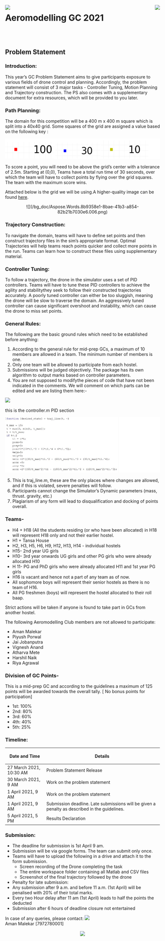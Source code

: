 <img align="left"  src="/bg_doc/Aspose.Words.8b9358e1-8bae-41b3-a854-82b21b7030e6.001.png">  <img align="right"  src="/bg_doc/Aspose.Words.8b9358e1-8bae-41b3-a854-82b21b7030e6.002.png"> 
<p></p> 

# Aeromodelling GC 2021

</br>
</br>

## Problem Statement

### Introduction:

This year’s GC Problem Statement aims to give participants exposure to various fields of drone control and planning. Accordingly, the problem statement will consist of 3 major tasks - Controller Tuning, Motion Planning and Trajectory construction. The PS also comes with a supplementary document for extra resources, which will be provided to you later.

### Path Planning:

The domain for this competition will be a 400 m x 400 m square which is split into a 40x40 grid. Some squares of the grid are assigned a value based on the following key :

 ![](/bg_doc/Aspose.Words.8b9358e1-8bae-41b3-a854-82b21b7030e6.003.png)
 
To score a point, you will need to be above the grid’s center with a tolerance of 2.5m. Starting at (0,0), Teams have a total run time of 30 seconds, over which the team will have to collect points by flying over the grid squares. The team with the maximum score wins.

Attached below is the grid we will be using.A higher-quality image can be found [here](https://drive.google.com/file/d/11Hzk64UPHZFR-3z71hd3HYkumrHc5HY2/view?usp=sharing).

<p align="center">
 ![](/bg_doc/Aspose.Words.8b9358e1-8bae-41b3-a854-82b21b7030e6.006.png)
</p>

### Trajectory Construction:

To navigate the domain, teams will have to define set points and then construct trajectory files in the sim’s appropriate format. Optimal Trajectories will help teams reach points quicker and collect more points in the run. Teams can learn how to construct these files using supplementary material.

### Controller Tuning:

To follow a trajectory, the drone in the simulator uses a set of PID controllers. Teams will have to tune these PID controllers to achieve the agility and stabilitythey seek to follow their constructed trajectories accurately. A poorly tuned controller can either be too sluggish, meaning the drone will be slow to traverse the domain. An aggressively tuned controller can cause significant overshoot and instability, which can cause the drone to miss set points.

### General Rules:

The following are the basic ground rules which need to be established before anything:

1) According to the general rule for mid-prep GCs, a maximum of 10 members are allowed in a team. The minimum number of members is one.
2) Only one team will be allowed to participate from each hostel.
3) Submissions will be judged objectively. The package has its own algorithm to output marks based on controller parameters.
4) You are not supposed to modifythe pieces of code that have not been indicated in the comments. We will comment on which parts can be edited and we are listing them here:-

![](/bg_doc/Aspose.Words.8b9358e1-8bae-41b3-a854-82b21b7030e6.008.png)

this is the controller.m PID section

![](/bg_doc/Aspose.Words.8b9358e1-8bae-41b3-a854-82b21b7030e6.009.jpeg)

5) This is traj\_line.m, these are the only places where changes are allowed, and if this is violated, severe penalties will follow.
6) Participants cannot change the Simulator’s Dynamic parameters (mass, thrust. gravity, etc.)
7) Plagiarism of any form will lead to disqualification and docking of points overall.

### Teams-

- H4 + H18 (All the students residing (or who have been allocated) in H18 will represent H18 only and not their earlier hostel.
- H1 + Tansa House
- H2, H3, H5, H6, H9, H12, H13, H14 - individual hostels
- H15- 2nd year UG girls
- H10- 3rd year onwards UG girls and other PG girls who were already allocated H10
- H 11- PG and PhD girls who were already allocated H11 and 1st year PG girls
- H16 is vacant and hence not a part of any team as of now.
- All sophomore boys will represent their senior hostels as there is no team of H16.
- All PG freshmen (boys) will represent the hostel allocated to their roll baap.

Strict actions will be taken if anyone is found to take part in GCs from another hostel.

The following Aeromodelling Club members are not allowed to participate:
- Aman Malekar
- Piyush Porwal
- Jai Jobanputra
- Vignesh Anand
- Atharva Mete
- Harshil Naik
- Riya Agrawal

### Division of GC Points-

This is a mid-prep GC and according to the guidelines a maximum of 125 points will be awarded towards the overall tally. [ No bonus points for participation]

- 1st: 100%
- 2nd: 80%
- 3rd: 60%
- 4th: 40%
- 5th: 25%

### Timeline:



|<p>Date and Time</p>|<p>Details</p>|
| - | - |
|27 March 2021, 10:30 AM|Problem Statement Release|
|30 March 2021, 9 AM|Work on the problem statement|
|1 April 2021, 9 AM|Work on the problem statement|
|1 April 2021, 9 AM|Submission deadline. Late submissions will be given a penalty as described in the guidelines.|
|5 April 2021, 5 PM|Results Declaration|

### Submission:

- The deadline for submission is 1st April 9 am.
- Submission will be via google forms. The team can submit only once.
- Teams will have to upload the following in a drive and attach it to the form submission.
  - Screen recording of the Drone completing the task
  - The entire workspace folder containing all Matlab and CSV files
  - Screenshot of the final trajectory followed by the drone
- Penalty for late submission:
- Any submission after 9 a.m. and before 11 a.m. (1st April) will be penalised with 20% of their total marks.
- Every two Hour delay after 11 am (1st April) leads to half the points the deducted
- Submission after 6 hours of deadline closure not entertained

In case of any queries, please contact: ![](/bg_doc/Aspose.Words.8b9358e1-8bae-41b3-a854-82b21b7030e6.010.png)</br>
Aman Malekar [7972780001]</br>

<p align="center">
 <img align="center"  src="/bg_doc/Aspose.Words.8b9358e1-8bae-41b3-a854-82b21b7030e6.011.png">
</p>
